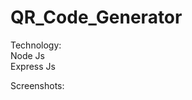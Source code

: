 # QR_Code_Generator
Technology:<br>
Node Js <br>
Express Js

Screenshots:
<img src="">
<img src="">
<img src="">
